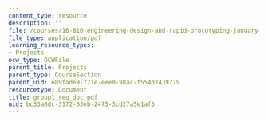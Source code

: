 ```yaml
---
content_type: resource
description: ''
file: /courses/16-810-engineering-design-and-rapid-prototyping-january-iap-2005/bc53a8dc317283eb24753cd27a5e1af3_group1_req_doc.pdf
file_type: application/pdf
learning_resource_types:
- Projects
ocw_type: OCWFile
parent_title: Projects
parent_type: CourseSection
parent_uid: e89fade9-721e-eee0-98ac-f554d7439279
resourcetype: Document
title: group1_req_doc.pdf
uid: bc53a8dc-3172-83eb-2475-3cd27a5e1af3
---
```

